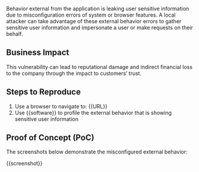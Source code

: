 Behavior  external from the application is leaking user sensitive information due to misconfiguration errors of system or browser features. A local attacker can take advantage of these external behavior errors to gather sensitive user information and impersonate a user or make requests on their behalf.

## Business Impact

This vulnerability can lead to reputational damage and indirect financial loss to the company through the impact to customers’ trust.

## Steps to Reproduce

1. Use a browser to navigate to: {{URL}}
1. Use {{software}} to profile the external behavior that is showing sensitive user information

## Proof of Concept (PoC)

The screenshots below demonstrate the misconfigured external behavior:

{{screenshot}}
